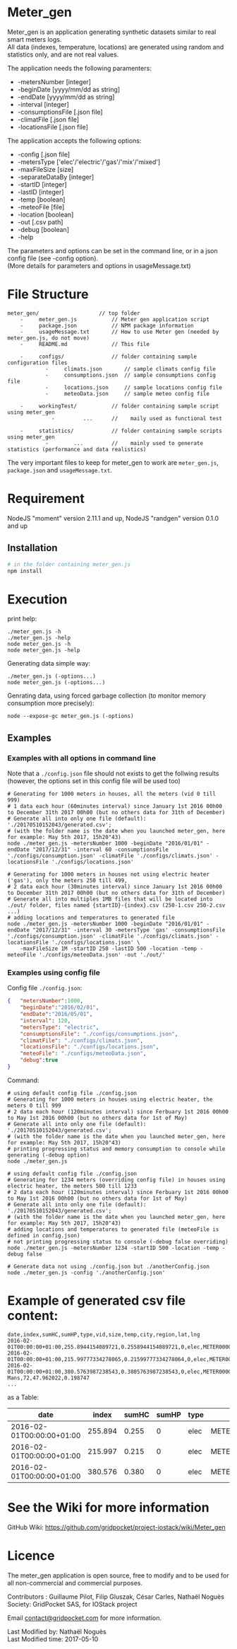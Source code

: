 # Meter_gen
Meter_gen is an application generating synthetic datasets similar to real smart meters logs.  
All data (indexes, temperature, locations) are generated using random and statistics only, and are not real values. 

The application needs the following paramenters:

- -metersNumber [integer]
- -beginDate [yyyy/mm/dd as string]
- -endDate [yyyy/mm/dd as string]
- -interval [integer]
- -consumptionsFile [.json file]
- -climatFile [.json file]
- -locationsFile [.json file]

The application accepts the following options:

- -config [.json file]
- -metersType ['elec'/'electric'/'gas'/'mix'/'mixed']
- -maxFileSize [size]
- -separateDataBy [integer]
- -startID [integer]
- -lastID [integer]
- -temp [boolean]
- -meteoFile [file]
- -location [boolean]
- -out [.csv path]
- -debug [boolean]
- -help

The parameters and options can be set in the command line, or in a json config file (see -config option).  
(More details for parameters and options in usageMessage.txt)

# File Structure
```
meter_gen/                   // top folder
    -     meter_gen.js           // Meter gen application script
    -     package.json           // NPM package information
    -     usageMessage.txt       // How to use Meter gen (needed by meter_gen.js, do not move)
    -     README.md              // This file

    -     configs/               // folder containing sample configuration files 
            -     climats.json       // sample climats config file
            -     consumptions.json  // sample consumptions config file
            -     locations.json     // sample locations config file
            -     meteoData.json     // sample meteo config file

    -     workingTest/           // folder containing sample script using meter_gen
              -         ...      //    maily used as functional test

    -     statistics/            // folder containing sample scripts using meter_gen
            -        ...         //    mainly used to generate statistics (performance and data realistics)
```

The very important files to keep for meter_gen to work are `meter_gen.js`, `package.json` and `usageMessage.txt`.

# Requirement
NodeJS "moment" version 2.11.1 and up,
NodeJS "randgen" version 0.1.0 and up

## Installation
```sh
# in the folder containing meter_gen.js
npm install
```

# Execution
print help:

```shell
./meter_gen.js -h
./meter_gen.js -help
node meter_gen.js -h
node meter_gen.js -help
```

Generating data simple way:

```shell
./meter_gen.js (-options...)
node meter_gen.js (-options...)
```

Genrating data, using forced garbage collection (to monitor memory consumption more precisely):

```shell
node --expose-gc meter_gen.js (-options)
```

## Examples

### Examples with all options in command line
Note that a `./config.json` file should not exists to get the follwing results  
(however, the options set in this config file will be used too)

```shell
# Generating for 1000 meters in houses, all the meters (vid 0 till 999)
# 1 data each hour (60minutes interval) since January 1st 2016 00h00 to December 31th 2017 00h00 (but no others data for 31th of December)
# Generate all into only one file (default): './20170510152043/generated.csv'; 
# (with the folder name is the date when you launched meter_gen, here for example: May 5th 2017, 15h20"43)
node ./meter_gen.js -metersNumber 1000 -beginDate "2016/01/01" -endDate "2017/12/31" -interval 60 -consumptionsFile './configs/consumption.json' -climatFile './configs/climats.json' -locationsFile './configs/locations.json'

# Generating for 1000 meters in houses not using electric heater ('gas'), only the meters 250 till 499,
# 2 data each hour (30minutes interval) since January 1st 2016 00h00 to December 31th 2017 00h00 (but no others data for 31th of December)
# Generate all into multiples 1MB files that will be located into ./out/ folder, files named {startID}-{index}.csv (250-1.csv 250-2.csv ...)
# adding locations and temperatures to generated file
node ./meter_gen.js -metersNumber 1000 -beginDate "2016/01/01" -endDate "2017/12/31" -interval 30 -metersType 'gas' -consumptionsFile './configs/consumption.json' -climatFile './configs/climats.json' -locationsFile './configs/locations.json' \
	-maxFileSize 1M -startID 250 -lastID 500 -location -temp -meteoFile './configs/meteoData.json' -out './out/'
```

### Examples using config file
Config file `./config.json`:

```json
{	"metersNumber":1000,
	"beginDate":"2016/02/01",
	"endDate":"2016/05/01",
	"interval": 120,
	"metersType": "electric",
	"consumptionsFile": "./configs/consumptions.json",
	"climatFile": "./configs/climats.json",
	"locationsFile": "./configs/locations.json",
	"meteoFile": "./configs/meteoData.json",
	"debug":true
}
```

Command:

```shell
# using default config file ./config.json
# Generating for 1000 meters in houses using electric heater, the meters 0 till 999
# 2 data each hour (120minutes interval) since Ferbuary 1st 2016 00h00 to May 1st 2016 00h00 (but no others data for 1st of May)
# Generate all into only one file (default): './20170510152043/generated.csv'; 
# (with the folder name is the date when you launched meter_gen, here for example: May 5th 2017, 15h20"43)
# printing progressing status and memory consumption to console while generating (-debug option)
node ./meter_gen.js

# using default config file ./config.json
# Generating for 1234 meters (overriding config file) in houses using electric heater, the meters 500 till 1233
# 2 data each hour (120minutes interval) since Ferbuary 1st 2016 00h00 to May 1st 2016 00h00 (but no others data for 1st of May)
# Generate all into only one file (default): './20170510152043/generated.csv'; 
# (with the folder name is the date when you launched meter_gen, here for example: May 5th 2017, 15h20"43)
# adding locations and temperatures to generated file (meteoFile is defined in config.json)
# not printing progressing status to console (-debug false overriding)
node ./meter_gen.js -metersNumber 1234 -startID 500 -location -temp -debug false

# Generate data not using ./config.json but ./anotherConfig.json
node ./meter_gen.js -config './anotherConfig.json'
```
	
# Example of generated csv file content:
```csv
date,index,sumHC,sumHP,type,vid,size,temp,city,region,lat,lng
2016-02-01T00:00:00+01:00,255.8944154089721,0.2558944154089721,0,elec,METER000054,50,6.72,Paris,75,48.848158,2.327835
2016-02-01T00:00:00+01:00,215.99777334278065,0.21599777334278064,0,elec,METER000053,20,2.77,Chambéry,73,45.576691,5.944346
2016-02-01T00:00:00+01:00,380.5763987238543,0.3805763987238543,0,elec,METER000052,70,6.18,Le Mans,72,47.962022,0.198747
...
```

as a Table:

| date | index | sumHC | sumHP | type | vid | size | temp | city | region | lat | lng |
| ---- | ----- | ----- | ----- | ---- | --- | ---- | ---- | ---- | ------ | --- | ---- |
| 2016-02-01T00:00:00+01:00 | 255.894 | 0.255 | 0 | elec | METER000054 | 50 | 6.72 | Paris    | 75 | 48.848158 | 2.327835 |
| 2016-02-01T00:00:00+01:00 | 215.997 | 0.215 | 0 | elec | METER000053 | 20 | 2.77 | Chambéry | 73 | 45.576691 | 5.944346 |
| 2016-02-01T00:00:00+01:00 | 380.576 | 0.380 | 0 | elec | METER000052 | 70 | 6.18 | Le Mans  | 72 | 47.962022 | 0.198747 |

# See the Wiki for more information

GitHub Wiki: https://github.com/gridpocket/project-iostack/wiki/Meter_gen

# Licence
The meter_gen application is open source, free to modify and to be used for all non-commercial and commercial purposes.

Contributors : Guillaume Pilot, Filip Gluszak, César Carles, Nathaël Noguès  
Society: GridPocket SAS, for IOStack project

Email contact@gridpocket.com for more information.

Last Modified by:   Nathaël Noguès  
Last Modified time: 2017-05-10